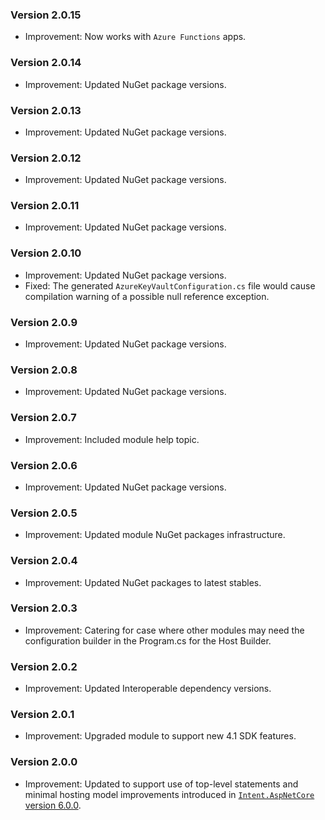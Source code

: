 ### Version 2.0.15

- Improvement: Now works with `Azure Functions` apps.

### Version 2.0.14

- Improvement: Updated NuGet package versions.

### Version 2.0.13

- Improvement: Updated NuGet package versions.

### Version 2.0.12

- Improvement: Updated NuGet package versions.

### Version 2.0.11

- Improvement: Updated NuGet package versions.

### Version 2.0.10

- Improvement: Updated NuGet package versions.
- Fixed: The generated `AzureKeyVaultConfiguration.cs` file would cause compilation warning of a possible null reference exception.

### Version 2.0.9

- Improvement: Updated NuGet package versions.

### Version 2.0.8

- Improvement: Updated NuGet package versions.

### Version 2.0.7

- Improvement: Included module help topic.

### Version 2.0.6

- Improvement: Updated NuGet package versions.

### Version 2.0.5

- Improvement: Updated module NuGet packages infrastructure.

### Version 2.0.4

- Improvement: Updated NuGet packages to latest stables.

### Version 2.0.3

- Improvement: Catering for case where other modules may need the configuration builder in the Program.cs for the Host Builder.

### Version 2.0.2

- Improvement: Updated Interoperable dependency versions.

### Version 2.0.1

- Improvement: Upgraded module to support new 4.1 SDK features.

### Version 2.0.0

- Improvement: Updated to support use of top-level statements and minimal hosting model improvements introduced in [`Intent.AspNetCore` version 6.0.0](https://github.com/IntentArchitect/Intent.Modules.NET/blob/development/Modules/Intent.Modules.AspNetCore/release-notes.md#version-600).
